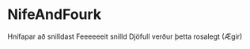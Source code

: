 NifeAndFourk
============

Hnífapar að snilldast
Feeeeeeit snilld
Djöfull verður þetta rosalegt (Ægir)